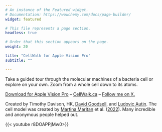 ```yaml
---
# An instance of the Featured widget.
# Documentation: https://wowchemy.com/docs/page-builder/
widget: featured

# This file represents a page section.
headless: true

# Order that this section appears on the page.
weight: 20

title: "CellWalk for Apple Vision Pro"
subtitle: ""

---
```


Take a guided tour through the molecular machines of a bacteria cell or explore on your own. Zoom from a whole cell down to its atoms.

[Download for Apple Vision Pro](https://apps.apple.com/us/app/cellwalk/id1627776848) – [CellWalk.ca](https://cellwalk.ca) – [Follow me on X.](https://x.com/timd_ca)

Created by Timothy Davison, HK, [David Goodsell](https://x.com/dsgoodsell), and [Ludovic Autin](https://x.com/grince). The cell model was created by [Martina Maritan](https://x.com/MartinaMaritan) et al. ([2022](https://doi.org/10.1016/j.jmb.2021.167351)). Many incredible and anonymous people helped out.


{{< youtube r8DOAPPjMw0>}}